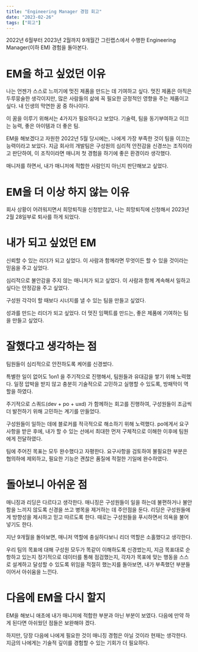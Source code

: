 ```yaml
---
title: "Engineering Manager 경험 회고"
date: "2023-02-26"
tags: ["회고"]
---
```


2022년 6월부터 2023년 2월까지 9개월간 그린랩스에서 수행한 Engineering Manager(이하 EM) 경험을 돌아본다.

<!-- end -->

# EM을 하고 싶었던 이유

나는 언젠가 스스로 느끼기에 멋진 제품을 만드는 데 기여하고 싶다.
멋진 제품은 아직은 두루뭉술한 생각이지만, 많은 사람들의 삶에 꼭 필요한 긍정적인 영향을 주는 제품이고 싶다. 내 인생의 막연한 꿈 중 하나이다.

이 꿈을 이루기 위해서는 4가지가 필요하다고 보았다. 기술력, 팀을 동기부여하고 이끄는 능력, 좋은 아이템과 더 좋은 팀.

EM을 해보겠다고 자원한 2022년 5월 당시에는, 나에게 가장 부족한 것이 팀을 이끄는 능력이라고 보았다. 지금 회사의 개발팀은 구성원의 심리적 안전감을 신경쓰는 조직이라고 판단하여, 이 조직이라면 매니저 첫 경험을 하기에 좋은 환경이라 생각했다.

매니저를 하면서, 내가 매니저에 적합한 사람인지 아닌지 판단해보고 싶었다.

# EM을 더 이상 하지 않는 이유

회사 상황이 어려워지면서 희망퇴직을 신청받았고, 나는 희망퇴직에 신청해서 2023년 2월 28일부로 퇴사를 하게 되었다.

# 내가 되고 싶었던 EM

신뢰할 수 있는 리더가 되고 싶었다. 이 사람과 함께라면 무엇이든 할 수 있을 것이라는 믿음을 주고 싶었다.

심리적으로 불안감을 주지 않는 매니저가 되고 싶었다. 이 사람과 함께 계속해서 일하고 싶다는 안정감을 주고 싶었다.

구성원 각각이 할 때보다 시너지를 낼 수 있는 팀을 만들고 싶었다.

성과를 만드는 리더가 되고 싶었다. 더 멋진 임팩트를 만드는, 좋은 제품에 기여하는 팀을 만들고 싶었다.

# 잘했다고 생각하는 점

팀원들이 심리적으로 안전하도록 케어를 신경썼다.

특별한 일이 없어도 1on1 을 주기적으로 진행해서, 팀원들과 유대감을 쌓기 위해 노력했다.
일정 압박을 받지 않고 충분히 기술적으로 고민하고 실행할 수 있도록, 방패막이 역할을 하였다.

주기적으로 스쿼드(dev + po + uxd) 가 함께하는 회고를 진행하여, 구성원들이 조금씩 더 발전하기 위해 고민하는 계기를 만들었다.

구성원들이 일하는 데에 블로커를 적극적으로 해소하기 위해 노력했다.
po에게서 요구사항을 받은 후에, 내가 할 수 있는 선에서 최대한 먼저 구체적으로 이해한 이후에 팀원에게 전달하였다.

팀에 주어진 목표는 모두 완수했다고 자평한다.
요구사항을 검토하여 불필요한 부분은 협의하에 제외하고, 필요한 기능은 괜찮은 품질에 적절한 기일에 완수하였다.

# 돌아보니 아쉬운 점

매니징과 리딩은 다르다고 생각한다.
매니징은 구성원들이 일을 하는데 불편하거나 불안함을 느끼지 않도록 신경을 쓰고 병목을 제거하는 데 주안점을 둔다.
리딩은 구성원들에게 방향성을 제시하고 믿고 따르도록 한다. 때로는 구성원들을 푸시하면서 의욕을 불어넣기도 한다.

지난 9개월을 돌아보면, 매니저 역할에 충실하다보니 리더 역할은 소홀했다고 생각한다.

우리 팀의 목표에 대해 구성원 모두가 똑같이 이해하도록 신경썼는지, 지금 목표대로 순항하고 있는지 정기적으로 데이터를 통해 점검했는지, 각자가 목표에 맞는 행동을 스스로 설계하고 달성할 수 있도록 위임을 적절히 했는지를 돌아보면, 내가 부족했던 부분들이어서 아쉬움을 느낀다.

# 다음에 EM을 다시 할지

EM을 해보니 애초에 내가 매니저에 적합한 부분과 아닌 부분이 보였다. 다음에 만약 하게 된다면 아쉬웠던 점들은 보완해야 겠다.

하지만, 당장 다음에 나에게 필요한 것이 매니징 경험은 아닐 것이라 현재는 생각한다. 지금의 나에게는 기술적 깊이를 경험할 수 있는 기회가 더 필요하다.
